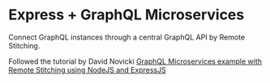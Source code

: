 # Express + GraphQL Microservices

Connect GraphQL instances through a central GraphQL API by Remote Stitching.

Followed the tutorial by David Novicki [GraphQL Microservices example with Remote Stitching using NodeJS and ExpressJS](https://codeburst.io/nodejs-graphql-micro-services-using-remote-stitching-7540030a0753)
